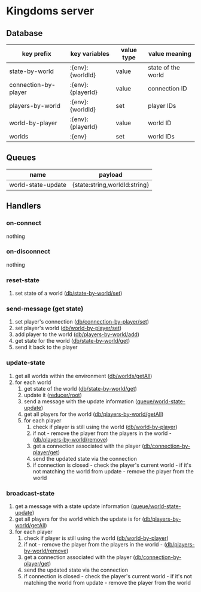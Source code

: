 # Kingdoms server

## Database 
| key prefix           | key variables     | value type | value meaning      |
| -------------------- | ----------------- | ---------- | ------------------ |
| state-by-world       | :{env}:{worldId}  | value      | state of the world |
| connection-by-player | :{env}:{playerId} | value      | connection ID      |
| players-by-world     | :{env}:{worldId}  | set        | player IDs         |
| world-by-player      | :{env}:{playerId} | value      | world ID           |
| worlds               | :{env}            | set        | world IDs          |

## Queues 
| name               | payload                       |
| ------------------ | ----------------------------- | 
| world-state-update | {state:string,worldId:string} | 


## Handlers

### on-connect
nothing

### on-disconnect
nothing

### reset-state
1. set state of a world ([db/state-by-world/set](#database))

### send-message (get state)
1. set player's connection ([db/connection-by-player/set](#database))
2. set player's world ([db/world-by-player/set](#database))
3. add player to the world ([db/players-by-world/add](#database))
4. get state for the world ([db/state-by-world/get](#database))
5. send it back to the player

### update-state
1. get all worlds within the environment ([db/worlds/getAll](#database))
2. for each world
    1. get state of the world ([db/state-by-world/get](#database))
    2. update it ([reducer/root]())
    3. send a message with the update information ([queue/world-state-update](#queues))
    3. get all players for the world ([db/players-by-world/getAll](#database))
    4. for each player
        1. check if player is still using the world ([db/world-by-player](#database))
        2. if not - remove the player from the players in the world -
           ([db/players-by-world/remove](#database))
        3. get a connection associated with the player
           ([db/connection-by-player/get](#database))
        4. send the updated state via the connection
        5. if connection is closed - check the player's current world - if it's
           not matching the world from update - remove the player from the world
           
### broadcast-state
1. get a message with a state update information ([queue/world-state-update](#queues))
2. get all players for the world which the update is for ([db/players-by-world/getAll](#database))
3. for each player
    1. check if player is still using the world ([db/world-by-player](#database))
    2. if not - remove the player from the players in the world -
       ([db/players-by-world/remove](#database))
    3. get a connection associated with the player
       ([db/connection-by-player/get](#database))
    4. send the updated state via the connection
    5. if connection is closed - check the player's current world - if it's
       not matching the world from update - remove the player from the world